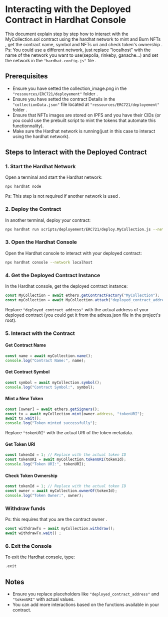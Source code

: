 # Interacting with the Deployed Contract in Hardhat Console

This document explain step by step how to interact with the MyCollection.sol contract using the hardhat network to mint and Burn NFTs , get the contract name, symbol and NFTs uri and check token's ownership .
Ps: You could use a different network, just replace "localhost" with the name of the network you want to use(sepolia, rinkeby, ganache...) and set the network in the `"hardhat.config.js"` file .
## Prerequisites
- Ensure you have setted the collection_image.png in the `"ressources/ERC721/deployement"` folder .
- Ensure you have setted the contract Details in the `"collectionData.json"` file located at `"ressources/ERC721/deployement"` folder .
- Ensure that NFTs images are stored on IPFS and you have their CIDs (or you could use the prebuilt script to mint the tokens that automate this functionnality).
- Make sure the Hardhat network is running(just in this case to interact using the hardhat network).

## Steps to Interact with the Deployed Contract

### 1. Start the Hardhat Network
Open a terminal and start the Hardhat network:
```sh
npx hardhat node
```
Ps: This step is not required if another network is used .
### 2. Deploy the Contract
In another terminal, deploy your contract:
```sh
npx hardhat run scripts/deployement/ERC721/deploy.MyCollection.js --network localhost
```

### 3. Open the Hardhat Console
Open the Hardhat console to interact with your deployed contract:
```sh
npx hardhat console --network localhost
```

### 4. Get the Deployed Contract Instance
In the Hardhat console, get the deployed contract instance:
```javascript
const MyCollection = await ethers.getContractFactory("MyCollection");
const myCollection = await MyCollection.attach("deployed_contract_address");
```
Replace `"deployed_contract_address"` with the actual address of your deployed contract (you could get it from the adress.json file in the project's root).

### 5. Interact with the Contract

#### Get Contract Name
```javascript
const name = await myCollection.name();
console.log("Contract Name:", name);
```

#### Get Contract Symbol
```javascript
const symbol = await myCollection.symbol();
console.log("Contract Symbol:", symbol);
```

#### Mint a New Token
```javascript
const [owner] = await ethers.getSigners();
const tx = await myCollection.mint(owner.address, "tokenURI");
await tx.wait();
console.log("Token minted successfully");
```
Replace `"tokenURI"` with the actual URI of the token metadata.

#### Get Token URI
```javascript
const tokenId = 1; // Replace with the actual token ID
const tokenURI = await myCollection.tokenURI(tokenId);
console.log("Token URI:", tokenURI);
```

#### Check Token Ownership
```javascript
const tokenId = 1; // Replace with the actual token ID
const owner = await myCollection.ownerOf(tokenId);
console.log("Token Owner:", owner);
```
### Withdraw funds 
Ps: this requires that you are the contract owner .
```javascript
const withdrawTx = await myCollection.withdraw();
await withdrawTx.wait() ;
```

### 6. Exit the Console
To exit the Hardhat console, type:
```sh
.exit
```

## Notes
- Ensure you replace placeholders like `"deployed_contract_address"` and `"tokenURI"` with actual values.
- You can add more interactions based on the functions available in your contract.
